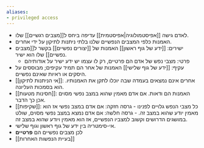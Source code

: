 ```yaml
---
aliases:
- privileged access
---
```


- לאדם גישה [[אפיסטמולוגיה|אפיסטמית]] עדיפה ביחס ל[[מצבים רגשיים]] שלו. 
- האמנות כלפי המצבים הנפשיים שלנו בלתי ניתנות לתיקון על ידי אחרים. 
- ישירים: [[ידע של גוף ראשון]] האמנות של [[יצורים נפשיים]] בקשר ל[[מצבים נפשיים]] שלו הוא ישיר.
	- פרטי: מצבי נפש של אדם הם פרטיים, רק לו עצמו יש ידע ישיר על אודותיהם
- עקיף: [[ידע של גוף שלישי]] האמנות של אחר הם תמיד עקיפים; מבוססים על היסקים או ראיות שאינם נפשיים.
- [[אי הניתנות לתיקון]]: אחרים אינם נמצאים בעמדה שבה יוכלו לתקן את האמנותיו. הוא בסמכות העליונה. 
- [[חסינות מטעות]]: האמנות הם ודאות. אם אדם מאמין שהוא במצב נפשי מסוים אכן כך הדבר. 
- [[שקיפות]]: כל מצבי הנפש גלויים לפנינו
		- גרסה חזקה: אם אדם במצב נפשי אז הוא מאמין יודע שהוא במצב זה. 
		- גרסה חלשה: אם אדם נמצא במצב נפשי מסוים, שולט במושגים הדרושים וקשוב למצביו הנפשיים, אז הוא מאמין ויודע שהוא במצב זה. 
- אי-סימטריה בין ידע של גוף ראשון וגוף שלישי. 
- לכן מצבים נפשיים הם **פרטיים**
- [[בעיית הנפשות האחרות]]
